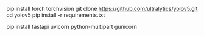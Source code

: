pip install torch torchvision
git clone https://github.com/ultralytics/yolov5.git
cd yolov5
pip install -r requirements.txt

pip install fastapi uvicorn python-multipart gunicorn